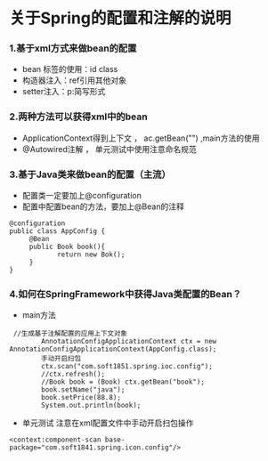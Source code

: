 # 关于Spring的配置和注解的说明
### 1.基于xml方式来做bean的配置
- bean 标签的使用：id class
- 构造器注入：ref引用其他对象
- setter注入：p:简写形式
### 2.两种方法可以获得xml中的bean
- ApplicationContext得到上下文 ， ac.getBean("") ,main方法的使用
- @Autowired注解 ， 单元测试中使用注意命名规范
### 3.基于Java类来做bean的配置（主流）
- 配置类一定要加上@configuration
- 配置中配置bean的方法，要加上@Bean的注释
```
@configuration
public class AppConfig {
     @Bean
     public Book book(){
            return new Bok();
     }
}
```
### 4.如何在SpringFramework中获得Java类配置的Bean？
- main方法
```
 //生成基于注解配置的应用上下文对象
        AnnotationConfigApplicationContext ctx = new AnnotationConfigApplicationContext(AppConfig.class);
        手动开启扫包
        ctx.scan("com.soft1851.spring.ioc.config");
        //ctx.refresh();
        //Book book = (Book) ctx.getBean("book");
        book.setName("java");
        book.setPrice(88.8);
        System.out.println(book);
```
- 单元测试
注意在xml配置文件中手动开启扫包操作
```
<context:component-scan base-package="com.soft1841.spring.icon.config"/>
```